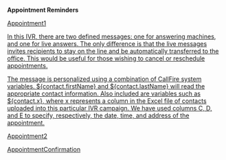 <strong>Appointment Reminders</strong>


<a href="https://github.com/CallFire/callfire-ivr-samples/blob/develop/Appointment%20Reminders/Appointment1.xml">Appointment1</br>

In this IVR, there are two defined messages: one for answering machines, and one for live answers. The only difference is that the live messages invites recipients to stay on the line and be automatically transferred to the office. This would be useful for those wishing to cancel or reschedule appointments.

The message is personalized using a combination of CallFire system variables. ${contact.firstName} and ${contact.lastName} will read the appropriate contact information. Also included are variables such as ${contact.x}, where x represents a column in the Excel file of contacts uploaded into this particular IVR campaign. We have used columns C, D, and E to specify, respectively, the date, time, and address of the appointment.

Appointment2

AppointmentConfirmation
